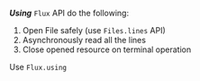 ***Using*** `Flux` API do the following:

  1) Open File safely (use `Files.lines` API)
  2) Asynchronously read all the lines 
  3) Close opened resource on terminal operation
  
<div class="hint">
    Use <code>Flux.using</code>
</div>